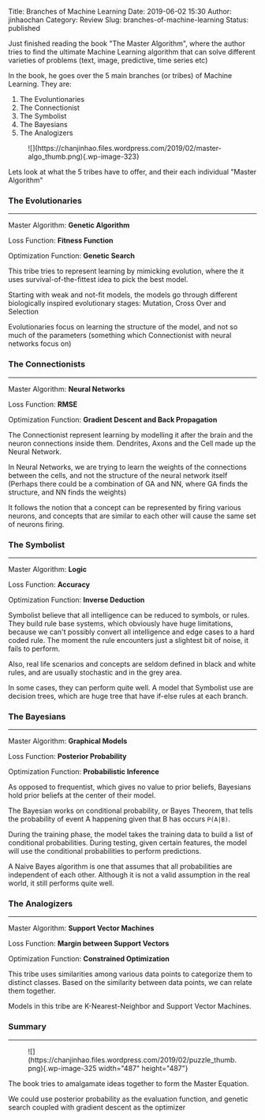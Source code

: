 Title: Branches of Machine Learning
Date: 2019-06-02 15:30
Author: jinhaochan
Category: Review
Slug: branches-of-machine-learning
Status: published

<!-- wp:paragraph -->

Just finished reading the book "The Master Algorithm", where the author tries to find the ultimate Machine Learning algorithm that can solve different varieties of problems (text, image, predictive, time series etc)

<!-- /wp:paragraph -->

<!-- wp:paragraph -->

In the book, he goes over the 5 main branches (or tribes) of Machine Learning. They are:

<!-- /wp:paragraph -->

<!-- wp:list {"ordered":true} -->

1.  The Evoluntionaries
2.  The Connectionist
3.  The Symbolist
4.  The Bayesians
5.  The Analogizers

<!-- /wp:list -->

<!-- wp:image {"id":323,"align":"center"} -->

<div class="wp-block-image">

<figure class="aligncenter">
![](https://chanjinhao.files.wordpress.com/2019/02/master-algo_thumb.png){.wp-image-323}
</figure>

</div>

<!-- /wp:image -->

<!-- wp:paragraph -->

Lets look at what the 5 tribes have to offer, and their each individual "Master Algorithm"

<!-- /wp:paragraph -->

<!-- wp:heading {"level":3} -->

### The Evolutionaries

<!-- /wp:heading -->

<!-- wp:separator -->

------------------------------------------------------------------------

<!-- /wp:separator -->

</p>
<!-- wp:paragraph -->

Master Algorithm: **Genetic Algorithm**

<!-- /wp:paragraph -->

<!-- wp:paragraph -->

Loss Function: **Fitness Function**

<!-- /wp:paragraph -->

<!-- wp:paragraph -->

Optimization Function: **Genetic Search**

<!-- /wp:paragraph -->

<!-- wp:paragraph -->

This tribe tries to represent learning by mimicking evolution, where the it uses survival-of-the-fittest idea to pick the best model.

<!-- /wp:paragraph -->

<!-- wp:paragraph -->

Starting with weak and not-fit models, the models go through different biologically inspired evolutionary stages: Mutation, Cross Over and Selection

<!-- /wp:paragraph -->

<!-- wp:paragraph -->

Evolutionaries focus on learning the structure of the model, and not so much of the parameters (something which Connectionist with neural networks focus on)

<!-- /wp:paragraph -->

<!-- wp:heading {"level":3} -->

### The Connectionists

<!-- /wp:heading -->

<!-- wp:separator -->

------------------------------------------------------------------------

<!-- /wp:separator -->

</p>
<!-- wp:paragraph -->

Master Algorithm: **Neural Networks**

<!-- /wp:paragraph -->

<!-- wp:paragraph -->

Loss Function: **RMSE**

<!-- /wp:paragraph -->

<!-- wp:paragraph -->

Optimization Function: **Gradient Descent and Back Propagation**

<!-- /wp:paragraph -->

<!-- wp:paragraph -->

The Connectionist represent learning by modelling it after the brain and the neuron connections inside them. Dendrites, Axons and the Cell made up the Neural Network.

<!-- /wp:paragraph -->

<!-- wp:paragraph -->

In Neural Networks, we are trying to learn the weights of the connections between the cells, and not the structure of the neural network itself (Perhaps there could be a combination of GA and NN, where GA finds the structure, and NN finds the weights)

<!-- /wp:paragraph -->

<!-- wp:paragraph -->

It follows the notion that a concept can be represented by firing various neurons, and concepts that are similar to each other will cause the same set of neurons firing.

<!-- /wp:paragraph -->

<!-- wp:heading {"level":3} -->

### The Symbolist

<!-- /wp:heading -->

<!-- wp:separator -->

------------------------------------------------------------------------

<!-- /wp:separator -->

</p>
<!-- wp:paragraph -->

Master Algorithm: **Logic**

<!-- /wp:paragraph -->

<!-- wp:paragraph -->

Loss Function: **Accuracy**

<!-- /wp:paragraph -->

<!-- wp:paragraph -->

Optimization Function: **Inverse Deduction**

<!-- /wp:paragraph -->

<!-- wp:paragraph -->

Symbolist believe that all intelligence can be reduced to symbols, or rules. They build rule base systems, which obviously have huge limitations, because we can't possibly convert all intelligence and edge cases to a hard coded rule. The moment the rule encounters just a slightest bit of noise, it fails to perform.

<!-- /wp:paragraph -->

<!-- wp:paragraph -->

Also, real life scenarios and concepts are seldom defined in black and white rules, and are usually stochastic and in the grey area.

<!-- /wp:paragraph -->

<!-- wp:paragraph -->

In some cases, they can perform quite well. A model that Symbolist use are decision trees, which are huge tree that have if-else rules at each branch.

<!-- /wp:paragraph -->

<!-- wp:heading {"level":3} -->

### The Bayesians

<!-- /wp:heading -->

<!-- wp:separator -->

------------------------------------------------------------------------

<!-- /wp:separator -->

</p>
<!-- wp:paragraph -->

Master Algorithm: **Graphical Models**

<!-- /wp:paragraph -->

<!-- wp:paragraph -->

Loss Function: **Posterior Probability**

<!-- /wp:paragraph -->

<!-- wp:paragraph -->

Optimization Function: **Probabilistic Inference**

<!-- /wp:paragraph -->

<!-- wp:paragraph -->

As opposed to frequentist, which gives no value to prior beliefs, Bayesians hold prior beliefs at the center of their model.

<!-- /wp:paragraph -->

<!-- wp:paragraph -->

The Bayesian works on conditional probability, or Bayes Theorem, that tells the probability of event A happening given that B has occurs `P(A|B)`.

<!-- /wp:paragraph -->

<!-- wp:paragraph -->

During the training phase, the model takes the training data to build a list of conditional probabilities. During testing, given certain features, the model will use the conditional probabilities to perform predictions.

<!-- /wp:paragraph -->

<!-- wp:paragraph -->

A Naive Bayes algorithm is one that assumes that all probabilities are independent of each other. Although it is not a valid assumption in the real world, it still performs quite well.

<!-- /wp:paragraph -->

<!-- wp:heading {"level":3} -->

### The Analogizers

<!-- /wp:heading -->

<!-- wp:separator -->

------------------------------------------------------------------------

<!-- /wp:separator -->

</p>
<!-- wp:paragraph -->

Master Algorithm: **Support Vector Machines**

<!-- /wp:paragraph -->

<!-- wp:paragraph -->

Loss Function: **Margin between Support Vectors**

<!-- /wp:paragraph -->

<!-- wp:paragraph -->

Optimization Function: **Constrained Optimization**

<!-- /wp:paragraph -->

<!-- wp:paragraph -->

This tribe uses similarities among various data points to categorize them to distinct classes. Based on the similarity between data points, we can relate them together.

<!-- /wp:paragraph -->

<!-- wp:paragraph -->

Models in this tribe are K-Nearest-Neighbor and Support Vector Machines.

<!-- /wp:paragraph -->

<!-- wp:heading {"level":3} -->

### Summary

<!-- /wp:heading -->

<!-- wp:separator -->

------------------------------------------------------------------------

<!-- /wp:separator -->

</p>
<!-- wp:image {"id":325,"align":"center","width":487,"height":487} -->

<div class="wp-block-image">

<figure class="aligncenter is-resized">
![](https://chanjinhao.files.wordpress.com/2019/02/puzzle_thumb.png){.wp-image-325 width="487" height="487"}
</figure>

</div>

<!-- /wp:image -->

<!-- wp:paragraph -->

The book tries to amalgamate ideas together to form the Master Equation.

<!-- /wp:paragraph -->

<!-- wp:paragraph -->

We could use posterior probability as the evaluation function, and genetic search coupled with gradient descent as the optimizer

<!-- /wp:paragraph -->
